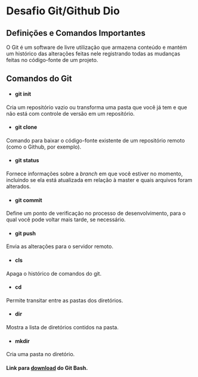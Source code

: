 # Desafio Git/Github Dio

## Definições e Comandos Importantes



O Git é um software de livre utilização que armazena conteúdo e mantém um histórico das alterações feitas nele registrando
todas as mudanças feitas no código-fonte de um projeto.



## Comandos do Git

* #### git init

Cria um repositório vazio ou transforma uma pasta que você já tem e que não está com controle de versão em um repositório.

* #### git clone

Comando para baixar o código-fonte existente de um repositório remoto (como o Github, por exemplo).

* #### git status

Fornece informações sobre a *branch* em que você estiver no momento, incluindo se ela está atualizada em relação à master e quais arquivos foram alterados.

* #### git commit

Define um ponto de verificação no processo de desenvolvimento, para o qual você pode voltar mais tarde, se necessário.

* #### git push

Envia as alterações para o servidor remoto.

* #### cls

Apaga o histórico de comandos do git.

* #### cd

Permite transitar entre as pastas dos diretórios.

* #### dir

Mostra a lista de diretórios contidos na pasta.

* #### mkdir

Cria uma pasta no diretório.

#### Link para [download](https://git-scm.com/download/win) do Git Bash.

